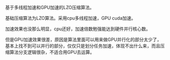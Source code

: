 基于多线程加速和GPU加速的LZO压缩算法。

基础压缩算法为LZO算法。采用cpu多线程加速，GPU cuda加速。

加速效果也没那么明显，cpu还好，加速倍数勉强能达到硬件并行核心数。

但是GPU加速效果很差，原因是算法里面可以用来做GPU并行化的部分太少了，基本上找不到可以并行的部分，仅仅只是划分任务加速，体现不出什么来，而且压缩算法分支逻辑很杂，不适合用GPU去运算。
